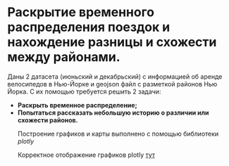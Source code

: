 # Раскрытие временного распределения поездок и нахождение разницы и схожести между районами.

Даны 2 датасета (июньский и декабрьский) с информацией об аренде велосипедов в Нью-Йорке и geojson файл с разметкой районов Нью Йорка. С их помощью требуется решить 2 задачи:
<ul>
 <li><b>Раскрыть временное распределение;</b></li>
 <li><b>Попытаться рассказать небольшую историю о различии или схожести районов.</b></li>
 
<p>Построение графиков и карты выполнено с помощью библиотеки <i>plotly</i></p>
<p>Корректное отображение графиков plotly <a target="_blank" href="https://nbviewer.jupyter.org/github/IamSVP94/Habidatum_task/blob/master/REPORT.ipynb">тут</a></p>
